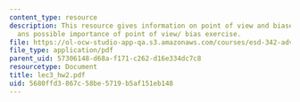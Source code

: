 ```yaml
---
content_type: resource
description: This resource gives information on point of view and biases presentations,
  ans possible importance of point of view/ bias exercise.
file: https://ol-ocw-studio-app-qa.s3.amazonaws.com/courses/esd-342-advanced-system-architecture-spring-2006/5680ffd3867c58be5719b5af151eb148_lec3_hw2.pdf
file_type: application/pdf
parent_uid: 57306148-d68a-f171-c262-d16e334dc7c8
resourcetype: Document
title: lec3_hw2.pdf
uid: 5680ffd3-867c-58be-5719-b5af151eb148
---
```

